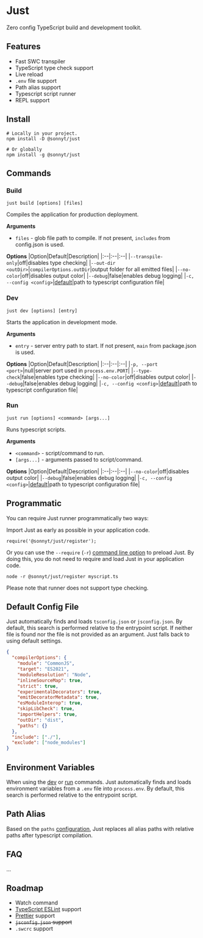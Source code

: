 # Just
Zero config TypeScript build and development toolkit.

## Features
- Fast SWC transpiler
- TypeScript type check support
- Live reload
- `.env` file support
- Path alias support
- Typescript script runner
- REPL support

## Install
```shell
# Locally in your project.
npm install -D @sonnyt/just

# Or globally
npm install -g @sonnyt/just
```

## Commands

### Build
`just build [options] [files]`

Compiles the application for production deployment.

**Arguments**
- `files` - glob file path to compile. If not present, `includes` from config.json is used.

**Options**
|Option|Default|Description|
|:--|:--|:--|
|`--transpile-only`|off|disables type checking|
|`--out-dir <outDir>`|`compilerOptions.outDir`|output folder for all emitted files|
|`--no-color`|off|disables output color|
|`--debug`|false|enables debug logging|
|`-c, --config <config>`|[default](#default-typescript-config)|path to typescript configuration file|

### Dev

`just dev [options] [entry]`

Starts the application in development mode.

**Arguments**
- `entry` - server entry path to start. If not present, `main` from package.json is used.

**Options**
|Option|Default|Description|
|:--|:--|:--|
|`-p, --port <port>`|null|server port used in `process.env.PORT`|
|`--type-check`|false|enables type checking|
|`--no-color`|off|disables output color|
|`--debug`|false|enables debug logging|
|`-c, --config <config>`|[default](#default-typescript-config)|path to typescript configuration file|

### Run
`just run [options] <command> [args...]`

Runs typescript scripts.

**Arguments**
- `<command>` - script/command to run.
- `[args...]` - arguments passed to script/command.

**Options**
|Option|Default|Description|
|:--|:--|:--|
|`--no-color`|off|disables output color|
|`--debug`|false|enables debug logging|
|`-c, --config <config>`|[default](#default-typescript-config)|path to typescript configuration file|

## Programmatic
You can require Just runner programmatically two ways:

Import Just as early as possible in your application code.
```JS
require('@sonnyt/just/register');
```

Or you can use the `--require` (`-r`) [command line option](https://nodejs.org/api/cli.html#-r---require-module) to preload Just. By doing this, you do not need to require and load Just in your application code.

```shell
node -r @sonnyt/just/register myscript.ts
```

Please note that runner does not support type checking.

## Default Config File
Just automatically finds and loads `tsconfig.json` or `jsconfig.json`. By default, this search is performed relative to the entrypoint script. If neither file is found nor the file is not provided as an argument. Just falls back to using default settings.

```JSON
{
  "compilerOptions": {
    "module": "CommonJS",
    "target": "ES2021",
    "moduleResolution": "Node",
    "inlineSourceMap": true,
    "strict": true,
    "experimentalDecorators": true,
    "emitDecoratorMetadata": true,
    "esModuleInterop": true,
    "skipLibCheck": true,
    "importHelpers": true,
    "outDir": "dist",
    "paths": {}
  },
  "include": ["./"],
  "exclude": ["node_modules"]
}
```

## Environment Variables
When using the [dev](#dev) or [run](#run) commands. Just automatically finds and loads environment variables from a `.env` file into `process.env`. By default, this search is performed relative to the entrypoint script.

## Path Alias
Based on the `paths` [configuration](https://www.typescriptlang.org/tsconfig#paths), Just replaces all alias paths with relative paths after typescript compilation.

## FAQ
...

## Roadmap
- Watch command
- [TypeScript ESLint](https://typescript-eslint.io/) support
- [Prettier](https://www.npmjs.com/package/prettier-eslint) support
- ~~`jsconfig.json` support~~
- `.swcrc` support
